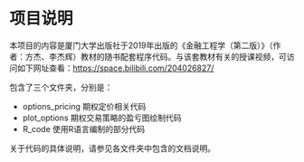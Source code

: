 # 项目说明

本项目的内容是厦门大学出版社于2019年出版的《金融工程学（第二版）》（作者：方杰、李杰辉）教材的随书配套程序代码。与该套教材有关的授课视频，可访问如下网址查看：https://space.bilibili.com/204026827/

包含了三个文件夹，分别是：
-  options_pricing    期权定价相关代码
-  plot_options       期权交易策略的盈亏图绘制代码
-  R_code             使用R语言编制的部分代码

关于代码的具体说明，请参见各文件夹中包含的文档说明。


